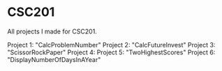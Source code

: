 # CSC201
All projects I made for CSC201.

Project 1: "CalcProblemNumber"
Project 2: "CalcFutureInvest"
Project 3: "ScissorRockPaper"
Project 4: 
Project 5: "TwoHighestScores"
Project 6: "DisplayNumberOfDaysInAYear"
